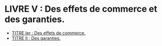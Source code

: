 # LIVRE V : Des effets de commerce et des garanties.

- [TITRE Ier : Des effets de commerce.](titre-ier)
- [TITRE II : Des garanties.](titre-ii)
